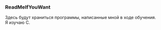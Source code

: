 ### ReadMeIfYouWant

  Здесь будут храниться программы, написанные мной в ходе обучения.
  Я изучаю C.
  
